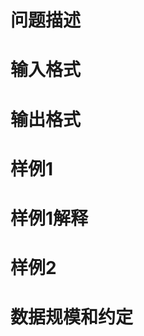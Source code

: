 

# 问题描述



# 输入格式



# 输出格式


<div class="content">

# 样例1



# 样例1解释



# 样例2



# 数据规模和约定


<p>
<img src="/upload/image/20150427/20150427082119_49709.png" alt=""/> 
</p>
<p>
<img src="/upload/image/20150427/20150427082125_52659.png" alt=""/> 
</p>
